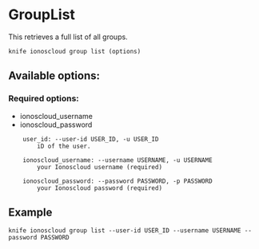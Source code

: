 # GroupList

This retrieves a full list of all groups.

```text
knife ionoscloud group list (options)
```

## Available options:

### Required options:

* ionoscloud_username
* ionoscloud_password

```text
    user_id: --user-id USER_ID, -u USER_ID
        iD of the user.

    ionoscloud_username: --username USERNAME, -u USERNAME
        your Ionoscloud username (required)

    ionoscloud_password: --password PASSWORD, -p PASSWORD
        your Ionoscloud password (required)

```

## Example

```text
knife ionoscloud group list --user-id USER_ID --username USERNAME --password PASSWORD
```
